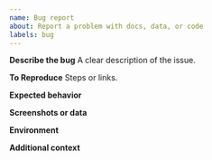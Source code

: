 ```yaml
---
name: Bug report
about: Report a problem with docs, data, or code
labels: bug
---
```

**Describe the bug**
A clear description of the issue.

**To Reproduce**
Steps or links.

**Expected behavior**

**Screenshots or data**

**Environment**

**Additional context**
